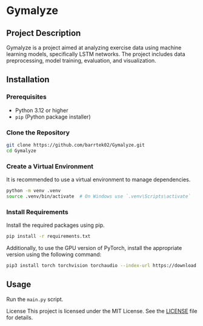 # Gymalyze

## Project Description
Gymalyze is a project aimed at analyzing exercise data using machine learning models, specifically LSTM networks. The project includes data preprocessing, model training, evaluation, and visualization.

## Installation

### Prerequisites
- Python 3.12 or higher
- `pip` (Python package installer)

### Clone the Repository
```sh
git clone https://github.com/barrtek02/Gymalyze.git
cd Gymalyze
```

### Create a Virtual Environment
It is recommended to use a virtual environment to manage dependencies.

```sh
python -m venv .venv
source .venv/bin/activate  # On Windows use `.venv\Scripts\activate`
```

### Install Requirements
Install the required packages using pip.


```sh
pip install -r requirements.txt
```
Additionally, to use the GPU version of PyTorch, install the appropriate version using the following command:

```sh
pip3 install torch torchvision torchaudio --index-url https://download.pytorch.org/whl/cu124```
```

## Usage

Run the `main.py` script.

License
This project is licensed under the MIT License. See the [LICENSE](LICENSE) file for details.